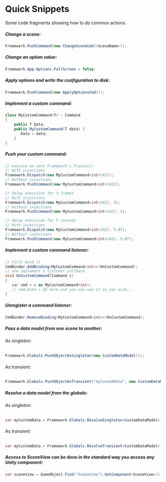 # Quick Snippets
Some code fragments showing how to do common actions.

##### Change a scene:
```csharp
Framework.PushCommand(new ChangeSceneCmd(<SceneName>));
```
##### Change an option value:
```csharp
Framework.App.Options.FullScreen = false;
```
##### Apply options and write the configuration to disk:
```csharp
Framework.PushCommand(new ApplyOptionsCmd());
```
##### Implement a custom command:
```csharp
class MyCustomCommand<T> : Command
{
    public T Data;
    public MyCustomCommand(T data) {
       Data = data;
    }
}
```
##### Push your custom command:
```csharp
// execute on next Framework's Process()
// With injections
Framework.Dispatch(new MyCustomCommand<int>(42));
// Without injections
Framework.PushCommand(new MyCustomCommand<int>(42));

// delay execution for 3 frames
// With injections
Framework.Dispatch(new MyCustomCommand<int>(42), 3);
// Without injections
Framework.PushCommand(new MyCustomCommand<int>(42), 3);

// delay execution for 5 seconds
// With injections 
Framework.Dispatch(new MyCustomCommand<int>(42), 5.0f);
// Without injections
Framework.PushCommand(new MyCustomCommand<int>(42), 5.0f);
```
##### Implement a custom command listener:
```csharp
// First bind it
CmdBinder.AddBinding<MyCustomCommand<int>>(OnCustomCommand);
// now implement a listener callback
void OnCustomCommand(Command c)
{
   var cmd = c as MyCustomCommand<int>;
   // cmd.Data = 42 here and you can use it as you wish...
}
```
##### Unregister a command listener:
```csharp
CmdBinder.RemoveBinding<MyCustomCommand<int>>(OnCustomCommand);
``` 
##### Pass a data model from one scene to another:
###### As singleton:
```csharp
Framework.Globals.PushObjectAsSingleton(new CustomDataModel());
```
###### As transient:
```csharp
Framework.Globals.PushObjectAsTransient("myCustomData", new CustomDataModel());
```
##### Resolve a data model from the globals:
###### As singleton:
```csharp
var myCustomData = Framework.Globals.ResolveSingleton<CustomDataModel>() as CustomDataModel;
``` 
###### As transient:
```csharp
var myCustomData = Framework.Globals.ResolveTransient<CustomDataModel>("myCustomData") as CustomDataModel;
```
##### Access to SceneView can be done in the standard way you access any Unity component:
```csharp
var sceneView = GameObject.Find("SceneView").GetComponent<SceneView>() as SceneView;
```

